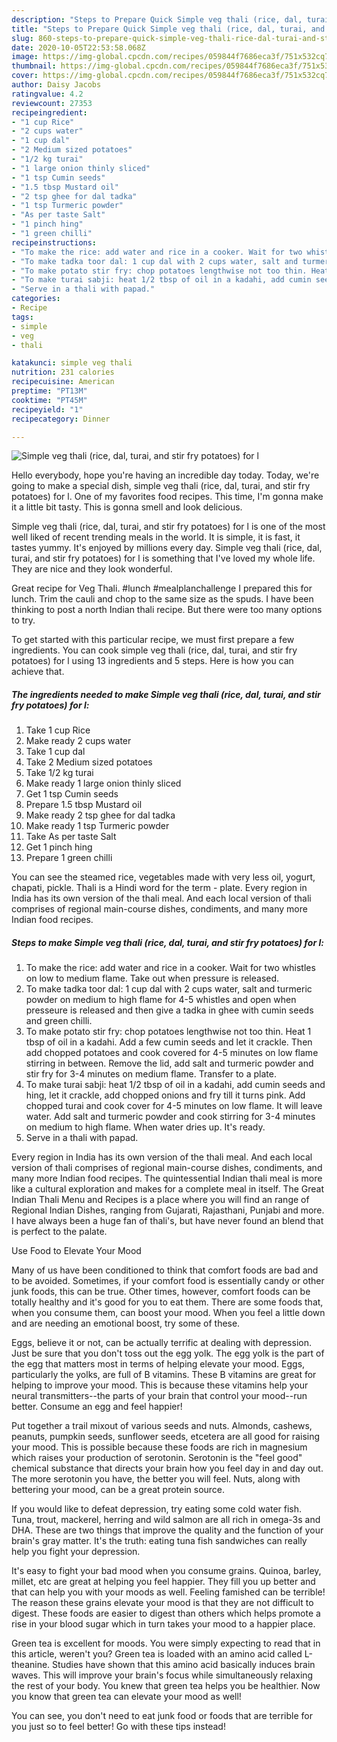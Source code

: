 ```yaml
---
description: "Steps to Prepare Quick Simple veg thali (rice, dal, turai, and stir fry potatoes) for l"
title: "Steps to Prepare Quick Simple veg thali (rice, dal, turai, and stir fry potatoes) for l"
slug: 860-steps-to-prepare-quick-simple-veg-thali-rice-dal-turai-and-stir-fry-potatoes-for-l
date: 2020-10-05T22:53:58.068Z
image: https://img-global.cpcdn.com/recipes/059844f7686eca3f/751x532cq70/simple-veg-thali-rice-dal-turai-and-stir-fry-potatoes-for-l-recipe-main-photo.jpg
thumbnail: https://img-global.cpcdn.com/recipes/059844f7686eca3f/751x532cq70/simple-veg-thali-rice-dal-turai-and-stir-fry-potatoes-for-l-recipe-main-photo.jpg
cover: https://img-global.cpcdn.com/recipes/059844f7686eca3f/751x532cq70/simple-veg-thali-rice-dal-turai-and-stir-fry-potatoes-for-l-recipe-main-photo.jpg
author: Daisy Jacobs
ratingvalue: 4.2
reviewcount: 27353
recipeingredient:
- "1 cup Rice"
- "2 cups water"
- "1 cup dal"
- "2 Medium sized potatoes"
- "1/2 kg turai"
- "1 large onion thinly sliced"
- "1 tsp Cumin seeds"
- "1.5 tbsp Mustard oil"
- "2 tsp ghee for dal tadka"
- "1 tsp Turmeric powder"
- "As per taste Salt"
- "1 pinch hing"
- "1 green chilli"
recipeinstructions:
- "To make the rice: add water and rice in a cooker. Wait for two whistles on low to medium flame. Take out when pressure is released."
- "To make tadka toor dal: 1 cup dal with 2 cups water, salt and turmeric powder on medium to high flame for 4-5 whistles and open when presseure is released and then give a tadka in ghee with cumin seeds and green chilli."
- "To make potato stir fry: chop potatoes lengthwise not too thin. Heat 1 tbsp of oil in a kadahi. Add a few cumin seeds and let it crackle. Then add chopped potatoes and cook covered for 4-5 minutes on low flame stirring in between. Remove the lid, add salt and turmeric powder and stir fry for 3-4 minutes on medium flame. Transfer to a plate."
- "To make turai sabji: heat 1/2 tbsp of oil in a kadahi, add cumin seeds and hing, let it crackle, add chopped onions and fry till it turns pink. Add chopped turai and cook cover for 4-5 minutes on low flame. It will leave water. Add salt and turmeric powder and cook stirring for 3-4 minutes on medium to high flame. When water dries up. It&#39;s ready."
- "Serve in a thali with papad."
categories:
- Recipe
tags:
- simple
- veg
- thali

katakunci: simple veg thali 
nutrition: 231 calories
recipecuisine: American
preptime: "PT13M"
cooktime: "PT45M"
recipeyield: "1"
recipecategory: Dinner

---
```



![Simple veg thali (rice, dal, turai, and stir fry potatoes) for l](https://img-global.cpcdn.com/recipes/059844f7686eca3f/751x532cq70/simple-veg-thali-rice-dal-turai-and-stir-fry-potatoes-for-l-recipe-main-photo.jpg)

Hello everybody, hope you're having an incredible day today. Today, we're going to make a special dish, simple veg thali (rice, dal, turai, and stir fry potatoes) for l. One of my favorites food recipes. This time, I'm gonna make it a little bit tasty. This is gonna smell and look delicious.

Simple veg thali (rice, dal, turai, and stir fry potatoes) for l is one of the most well liked of recent trending meals in the world. It is simple, it is fast, it tastes yummy. It's enjoyed by millions every day. Simple veg thali (rice, dal, turai, and stir fry potatoes) for l is something that I've loved my whole life. They are nice and they look wonderful.

Great recipe for Veg Thali. #lunch #mealplanchallenge I prepared this for lunch. Trim the cauli and chop to the same size as the spuds. I have been thinking to post a north Indian thali recipe. But there were too many options to try.


To get started with this particular recipe, we must first prepare a few ingredients. You can cook simple veg thali (rice, dal, turai, and stir fry potatoes) for l using 13 ingredients and 5 steps. Here is how you can achieve that.

<!--inarticleads1-->

##### The ingredients needed to make Simple veg thali (rice, dal, turai, and stir fry potatoes) for l:

1. Take 1 cup Rice
1. Make ready 2 cups water
1. Take 1 cup dal
1. Take 2 Medium sized potatoes
1. Take 1/2 kg turai
1. Make ready 1 large onion thinly sliced
1. Get 1 tsp Cumin seeds
1. Prepare 1.5 tbsp Mustard oil
1. Make ready 2 tsp ghee for dal tadka
1. Make ready 1 tsp Turmeric powder
1. Take As per taste Salt
1. Get 1 pinch hing
1. Prepare 1 green chilli


You can see the steamed rice, vegetables made with very less oil, yogurt, chapati, pickle. Thali is a Hindi word for the term - plate. Every region in India has its own version of the thali meal. And each local version of thali comprises of regional main-course dishes, condiments, and many more Indian food recipes. 

<!--inarticleads2-->

##### Steps to make Simple veg thali (rice, dal, turai, and stir fry potatoes) for l:

1. To make the rice: add water and rice in a cooker. Wait for two whistles on low to medium flame. Take out when pressure is released.
1. To make tadka toor dal: 1 cup dal with 2 cups water, salt and turmeric powder on medium to high flame for 4-5 whistles and open when presseure is released and then give a tadka in ghee with cumin seeds and green chilli.
1. To make potato stir fry: chop potatoes lengthwise not too thin. Heat 1 tbsp of oil in a kadahi. Add a few cumin seeds and let it crackle. Then add chopped potatoes and cook covered for 4-5 minutes on low flame stirring in between. Remove the lid, add salt and turmeric powder and stir fry for 3-4 minutes on medium flame. Transfer to a plate.
1. To make turai sabji: heat 1/2 tbsp of oil in a kadahi, add cumin seeds and hing, let it crackle, add chopped onions and fry till it turns pink. Add chopped turai and cook cover for 4-5 minutes on low flame. It will leave water. Add salt and turmeric powder and cook stirring for 3-4 minutes on medium to high flame. When water dries up. It&#39;s ready.
1. Serve in a thali with papad.


Every region in India has its own version of the thali meal. And each local version of thali comprises of regional main-course dishes, condiments, and many more Indian food recipes. The quintessential Indian thali meal is more like a cultural exploration and makes for a complete meal in itself. The Great Indian Thali Menu and Recipes is a place where you will find an range of Regional Indian Dishes, ranging from Gujarati, Rajasthani, Punjabi and more. I have always been a huge fan of thali&#39;s, but have never found an blend that is perfect to the palate. 

Use Food to Elevate Your Mood


Many of us have been conditioned to think that comfort foods are bad and to be avoided. Sometimes, if your comfort food is essentially candy or other junk foods, this can be true. Other times, however, comfort foods can be totally healthy and it's good for you to eat them. There are some foods that, when you consume them, can boost your mood. When you feel a little down and are needing an emotional boost, try some of these.

Eggs, believe it or not, can be actually terrific at dealing with depression. Just be sure that you don't toss out the egg yolk. The egg yolk is the part of the egg that matters most in terms of helping elevate your mood. Eggs, particularly the yolks, are full of B vitamins. These B vitamins are great for helping to improve your mood. This is because these vitamins help your neural transmitters--the parts of your brain that control your mood--run better. Consume an egg and feel happier!

Put together a trail mixout of various seeds and nuts. Almonds, cashews, peanuts, pumpkin seeds, sunflower seeds, etcetera are all good for raising your mood. This is possible because these foods are rich in magnesium which raises your production of serotonin. Serotonin is the "feel good" chemical substance that directs your brain how you feel day in and day out. The more serotonin you have, the better you will feel. Nuts, along with bettering your mood, can be a great protein source.

If you would like to defeat depression, try eating some cold water fish. Tuna, trout, mackerel, herring and wild salmon are all rich in omega-3s and DHA. These are two things that improve the quality and the function of your brain's gray matter. It's the truth: eating tuna fish sandwiches can really help you fight your depression. 

It's easy to fight your bad mood when you consume grains. Quinoa, barley, millet, etc are great at helping you feel happier. They fill you up better and that can help you with your moods as well. Feeling famished can be terrible! The reason these grains elevate your mood is that they are not difficult to digest. These foods are easier to digest than others which helps promote a rise in your blood sugar which in turn takes your mood to a happier place.

Green tea is excellent for moods. You were simply expecting to read that in this article, weren't you? Green tea is loaded with an amino acid called L-theanine. Studies have shown that this amino acid basically induces brain waves. This will improve your brain's focus while simultaneously relaxing the rest of your body. You knew that green tea helps you be healthier. Now you know that green tea can elevate your mood as well!

You can see, you don't need to eat junk food or foods that are terrible for you just so to feel better! Go  with  these tips  instead!

